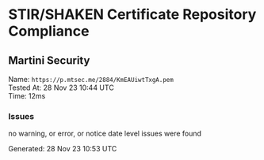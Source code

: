 # STIR/SHAKEN Certificate Repository Compliance

## Martini Security

Name: `https://p.mtsec.me/2884/KmEAUiwtTxgA.pem`\
Tested At: 28 Nov 23 10:44 UTC\
Time: 12ms

### Issues

no warning, or error, or notice date level issues were found

Generated: 28 Nov 23 10:53 UTC
